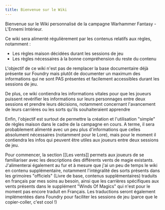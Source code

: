 ```yaml
---
title: Bienvenue sur le Wiki
---
```

Bienvenue sur le Wiki personnalisé de la campagne Warhammer Fantasy  - L'Ennemi Intérieur.

Ce wiki sera alimenté régulièrement par les contenus relatifs aux règles, notamment :
- Les règles maison décidées durant les sessions de jeu
- Les règles nécessaires à la bonne compréhension du reste du contenu

L'objectif de ce wiki n'est pas de remplacer la base documentaire déjà présente sur Foundry mais plutôt de documenter un maximum des informations qui ne sont PAS présentes et facilement accessibles durant les sessions de jeu.

De plus, ce wiki contiendra les informations vitales pour que les joueurs puissent revérifier les informations sur leurs personnages entre deux sessions et prendre leurs décisions, notamment concernant l'avancement de leurs carrières ou les sorts qu'ils souhaiteraient apprendre

Enfin, l'objectif est surtout de permettre la création et l'utilisation "simple" de règles maison dans le cadre de la campagne en cours. A terme, il sera probablement alimenté avec un peu plus d'informations que celles absolument nécessaires (notamment pour le Lore), mais pour le moment il contiendra les infos qui peuvent être utiles aux joueurs entre deux sessions de jeu.

Pour commencer, la section [[Les vents]] permets aux joueurs de se familiariser avec les descriptions des différents vents de magie existants. J'alimenterai également au fur et à mesure que j'ai un peu de temps le wiki en contenu supplémentaire, notamment l'intégralité des sorts présents dans les grimoires "officiels" (Livre de base, contenus supplémentaires) traduits en français par mes soins au besoin, ainsi que les carrières spécifiques aux vents présents dans le supplément "Winds Of Magics" qui n'est pour le moment pas encore traduit en Français. Les traductions seront également implémentées dans Foundry pour faciliter les sessions de jeu (parce que le copier-coller, c'est cool !)
